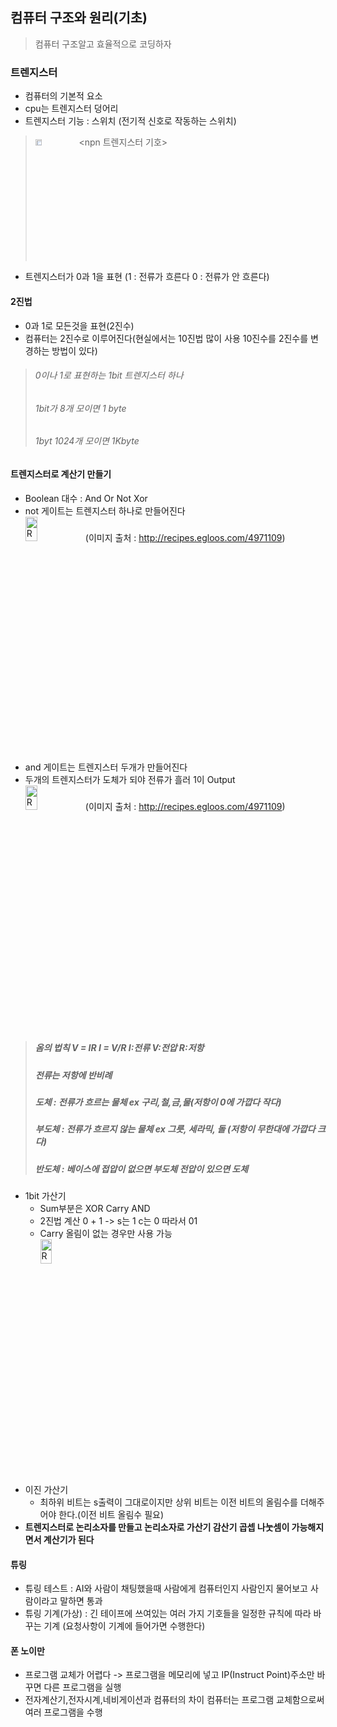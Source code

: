 ## 컴퓨터 구조와 원리(기초)
> 컴퓨터 구조알고 효율적으로 코딩하자
### 트렌지스터
* 컴퓨터의 기본적 요소
* cpu는 트렌지스터 덩어리
* 트렌지스터 기능 : 스위치 (전기적 신호로 작동하는 스위치)

> <img src="https://postfiles.pstatic.net/MjAyMjA2MTRfMjg2/MDAxNjU1MTk1NzQzOTMx.ybW519IPFmcu2852Wf8mHtYJ3zcSxL6RN_c5yFZSPx8g.G2MBXfk9o8TGZ6TqEqcsgPC_-pwZWInp7zH97hRCm94g.PNG.forget980/image.png?type=w580" width="15%" height="5%" title="px(픽셀) 크기 설정" alt="RubberDuck"></img><npn 트렌지스터 기호>
* 트렌지스터가 0과 1을 표현 (1 : 전류가 흐른다 0 : 전류가 안 흐른다)
#### 2진법
* 0과 1로 모든것을 표현(2진수)
* 컴퓨터는 2진수로 이루어진다(현실에서는 10진법 많이 사용 10진수를 2진수를 변경하는 방법이 있다)

> ###### 0이나 1로 표현하는 1bit 트렌지스터 하나  
> ###### 1bit가 8개 모이면 1 byte 
> ###### 1byt 1024개 모이면 1Kbyte  

#### 트렌지스터로 계산기 만들기
* Boolean 대수 : And Or Not Xor
* not 게이트는 트렌지스터 하나로 만들어진다  
<img src="https://postfiles.pstatic.net/MjAyMjA2MTRfMTUx/MDAxNjU1MTk5NTI4OTIx.B5t57OvGUGH3lMGNjInJFp0hIwgGB0jeSzROKoyYWXwg.JZ28Ix5yKq3hFPC8PgmVPJ9vH3WxxyOJYBv9FqvDjfYg.PNG.forget980/image.png?type=w580" width="20%" height="10%" title="px(픽셀) 크기 설정" alt="RubberDuck"></img>(이미지 출처 : http://recipes.egloos.com/4971109)
* and 게이트는 트렌지스터 두개가 만들어진다
* 두개의 트렌지스터가 도체가 되야 전류가 흘러 1이 Output  
<img src="https://postfiles.pstatic.net/MjAyMjA2MTRfMTk1/MDAxNjU1MTk5NjA0MzU2.SWQU3AkYipAaLBb96-wyc8z12hOTQh30hmR_s6IXGG4g.nciPGUCiHmski4PYWyM8Ia47qCruR0D6e3nDNyFpRzog.PNG.forget980/image.png?type=w580" width="20%" height="10%" title="px(픽셀) 크기 설정" alt="RubberDuck"></img>(이미지 출처 : http://recipes.egloos.com/4971109)
> ##### 옴의 법칙 V = IR  I = V/R I:전류 V:전압 R:저항  
> ##### 전류는 저항에 반비례  
> ##### 도체 : 전류가 흐르는 물체 ex 구리,철,금,물(저항이 0에 가깝다 작다)  
> ##### 부도체 : 전류가 흐르지 않는 물체 ex 그릇, 세라믹, 돌 (저항이 무한대에 가깝다 크다)  
> ##### **반도체** :  베이스에 접압이 없으면 부도체 전압이 있으면 도체
* 1bit 가산기
  * Sum부분은 XOR Carry AND
  * 2진법 계산 0 + 1 -> s는 1 c는 0 따라서 01
  * Carry 올림이 없는 경우만 사용 가능  
  <img src="https://w.namu.la/s/d5b543d9c76b137e802c3bb655f041ab57fbe39c3d9b6f3fcd7495cab8ec3ea67b4b4bb114a4426bf582da42c51d4fc1618201ab47c39accb025b89313e6f41211ed92924bc1dc391ec09c7ebe2fee9fda6ff9b4ce8ab881256b8314046a8626" width="20%" height="10%" title="px(픽셀) 크기 설정" alt="RubberDuck"></img>
* 이진 가산기
  * 최하위 비트는 s출력이 그대로이지만 상위 비트는 이전 비트의 올림수를 더해주어야 한다.(이전 비트 올림수 필요)
* **트렌지스터로 논리소자를 만들고 논리소자로 가산기 감산기 곱셉 나눗셈이 가능해지면서 계산기가 된다**
#### 튜링
* 튜링 테스트 : AI와 사람이 채팅했을때 사람에게 컴퓨터인지 사람인지 물어보고 사람이라고 말하면 통과
* 튜링 기계(가상) : 긴 테이프에 쓰여있는 여러 가지 기호들을 일정한 규칙에 따라 바꾸는 기계 (요청사항이 기계에 들어가면 수행한다)
#### 폰 노이만
* 프로그램 교체가 어렵다 -> 프로그램을 메모리에 넣고 IP(Instruct Point)주소만 바꾸면 다른 프로그램을 실행
* 전자계산기,전자시계,네비게이션과 컴퓨터의 차이 컴퓨터는 프로그램 교체함으로써 여러 프로그램을 수행

